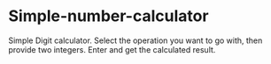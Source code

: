 # Simple-number-calculator
Simple Digit calculator. Select the operation you want to go with, then provide two integers. Enter and get the calculated result.
